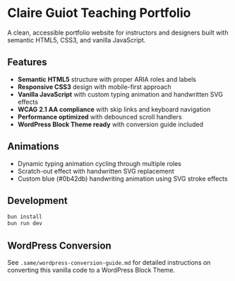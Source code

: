 # Claire Guiot Teaching Portfolio

A clean, accessible portfolio website for instructors and designers built with semantic HTML5, CSS3, and vanilla JavaScript.

## Features

- **Semantic HTML5** structure with proper ARIA roles and labels
- **Responsive CSS3** design with mobile-first approach
- **Vanilla JavaScript** with custom typing animation and handwritten SVG effects
- **WCAG 2.1 AA compliance** with skip links and keyboard navigation
- **Performance optimized** with debounced scroll handlers
- **WordPress Block Theme ready** with conversion guide included

## Animations

- Dynamic typing animation cycling through multiple roles
- Scratch-out effect with handwritten SVG replacement
- Custom blue (#0b42db) handwriting animation using SVG stroke effects

## Development

```bash
bun install
bun run dev
```

## WordPress Conversion

See `.same/wordpress-conversion-guide.md` for detailed instructions on converting this vanilla code to a WordPress Block Theme.
